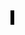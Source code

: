 <!DOCTYPE html>
<html>
	<head>
	</head>
	<body>
		<canvas id="myCanvas" width="900" height="600" style="border: 3px solid #000000;">
		</canvas>
		<script type = "text/javascript">
		
		//Background	
			var theCanvas = document.getElementById("myCanvas");
			var context = theCanvas.getContext ("2d");
			var myImage = new Image ();
			myImage.src = "abstract.jpg";
			
		//Images
			var pear = new Image ();
			pear.src = "pear.png";
			var apple = new Image();
			apple.src = "apple.png";
			var banana = new Image ();
			banana.src = "banana.png";
			var carrot = new Image();
			carrot.src = "carrot.png";
			var corn = new Image ();
			corn.src = "corn.png";
			var orange = new Image ();
			orange.src = "orange.png";
			
			var hand = new Image ();
			hand.src = "newHand.png";
			var hand2 = new Image ();
			hand2.src = "newHand.png";
			var hand3 = new Image ();
			hand3.src = "newHand.png";	
			
			var timer = 10;
			
			
			var newFruitList = new Array();
			for (var i = 0; i < 9; i++)	{
				newFruitList[i] = 0;
			
			/*
				var random = (Math.ceil(Math.random ()*6))
					switch (random){
					case 1: newFruitList[i] = new Fruit (pear);
						break;
					case 2: newFruitList[i] = new Fruit (banana);
						break;
						
					case 3: newFruitList[i] = new Fruit (apple);
						break;
						
					case 4: newFruitList[i] = new Fruit (orange);
						break;

					case 5: newFruitList[i] = new Fruit (corn);
						break;
						
					case 6: newFruitList[i] = new Fruit (carrot);
						break;
				}*/
			}
			
		//context drawImage needs an image object, an x and y
			function draw(){
				context.clearRect(0, 0, theCanvas.width, theCanvas.height);
				context.drawImage(myImage,0,0,theCanvas.width,theCanvas.height);
				context.drawImage(hand,0,450, 200,150);
				context.drawImage(hand2,300,450, 200,150);
				context.drawImage(hand3,600,450, 200,150);
			
				for (var i = 0; i < 9; i++)
					if (newFruitList[i] !=0)
						newFruitList[i].dropDown(); 
				}
			myImage.onload = function(){
			}
			
		//Fruit dropping function
			function Fruit(img,x,y){
				this.init = function(){
				this.column = Math.floor(Math.random()*3);
				//if(column == 1){}
				}
				
				//this.xpos = Math.random()*900;
					var random = (Math.ceil(Math.random ()*3))
					switch (random){
					case 0: this.xpos = 0;
					case 1: this.xpos = 0;
						break;
					case 2: this.xpos = 300;
						break;
					case 3: this.xpos = 600;
						break;
					}
				
				
				
				this.ypos = Math.random(100)-200;
				
				
				this.vel = Math.random(1)+ 3;
				this.dropDown = function(){
				this.ypos += this.vel;
				context.drawImage(img,this.xpos,this.ypos,200,200);
				};
			}
			
			function gameloop(){
				update()
				draw()
				}
			setInterval(gameloop,1000/60)
			function update(){
				timer  = timer - 1;
				//console.log(timer)
				
				for (var i = 0; i <9; i++){
				if ((newFruitList[i] == 0 && timer<0) || (newFruitList[i] !=0 && newFruitList[i].ypos > 450 && timer < 1)){
					timer = 50;
					var random = (Math.ceil(Math.random ()*6))
					switch (random){
					case 1: newFruitList[i] = new Fruit (pear, 300, 400);
						break;
					case 2: newFruitList[i] = new Fruit (banana, 300, 400);
						break;
						
					case 3: newFruitList[i] = new Fruit (apple, 300, 400);
						break;
						
					case 4: newFruitList[i] = new Fruit (orange, 300, 400);
						break;

					case 5: newFruitList[i] = new Fruit (corn, 300, 400);
						break;
						
					case 6: newFruitList[i] = new Fruit (carrot, 300, 400);
						break;
					
				}	
			}					
		}
		
		
		
		}				
		//buttons for catcher: a=65, s=83, d=67;
		document.addEventListener("keydown", buttonPress, false);

		function buttonPress (Evt){
			console.log(Evt.keyCode); 
			//var n;
			switch (Evt.keyCode){
				case 65: console.log("pressA");
					for (var i = 0; i <9; i++){
						if (newFruitList[i] !=0 && newFruitList[i].xpos > -10 && newFruitList[i].xpos <100 && newFruitList[i].ypos<450 && newFruitList[i].ypos>200){
							newFruitList[i]=0;
						}
					}
					break;
				
				case 83: console.log("pressS");
					for (var i = 0; i <9; i++){
						if (newFruitList[i] !=0 && newFruitList[i].xpos >= 100 && newFruitList[i].xpos <550 && newFruitList[i].ypos<450 && newFruitList[i].ypos>200){
							newFruitList[i]=0;
					}
					}
					break;
						
				case 68: console.log("pressD");
					for (var i = 0; i <9; i++){
						if (newFruitList[i] !=0 && newFruitList[i].xpos >= 400 && newFruitList[i].xpos < 900 && newFruitList[i].ypos<450 && newFruitList[i].ypos>200){
							newFruitList[i]=0;
					break;
					} 
					}

			}
		}
		
		

		</script>
	</body>
</html>
								
								
								
								
			
